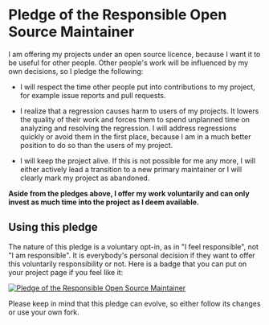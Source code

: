 Pledge of the Responsible Open Source Maintainer
================================================

I am offering my projects under an open source licence, because I want it to be useful for other people. Other people's work will be influenced by my own decisions, so I pledge the following:

- I will respect the time other people put into contributions to my project, for example issue reports and pull requests.

- I realize that a regression causes harm to users of my projects. It lowers the quality of their work and forces them to spend unplanned time on analyzing and resolving the regression. I will address regressions quickly or avoid them in the first place, because I am in a much better position to do so than the users of my project.

- I will keep the project alive. If this is not possible for me any more, I will either actively lead a transition to a new primary maintainer or I will clearly mark my project as abandoned.

**Aside from the pledges above, I offer my work voluntarily and can only invest as much time into the project as I deem available.**


Using this pledge
-----------------

The nature of this pledge is a voluntary opt-in, as in "I feel responsible", not "I am responsible". It is everybody's personal decision if they want to offer this voluntarily responsibility or not. Here is a badge that you can put on your project page if you feel like it:

[![Pledge of the Responsible Open Source Maintainer](https://img.shields.io/badge/pledge-responsible%20maintainer-brightgreen.svg)](https://github.com/neelance/pledge)

Please keep in mind that this pledge can evolve, so either follow its changes or use your own fork.
